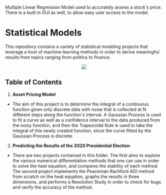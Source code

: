 Multiple Linear Regression Model used to accurately assess a stock's price. There is a built in GUI as well, to allow easy user access to the model.


# Statistical Models
This repository contains a variety of statistical modeling projects that leverage a host of machine learning methods in order to derive meaningful results from topics ranging from politics to finance. 

<p align="center">
  <img src="/images/Numerical_Analysis.png">
</p>

## Table of Contents

1. **Asset Pricing Model**
- The aim of this project is to determine the integral of a continuous function given only discrete data with noise that is collected at N different steps along the function's interval. A Gaussian Process is used to fit a curve as well as a confidence interval to the data produced from the noisy function, and then the Trapezoidal Rule is used to take the integral of this newly created function, since the curve fitted by the Gaussian Process is discrete. 
2. **Predicting the Results of the 2020 Presidential Election**
- There are two projects contained in this folder. The first aims to explore the various numerical differentiation methods that one can use in order to solve the heat equation, and compares the stability of each method. The second project implements the Peaceman Rachford ADI method from scratch on the heat equation, graphs the results in three dimensions, and performs a Resolution Study in order to check for bugs and verify the accuracy of the method.

